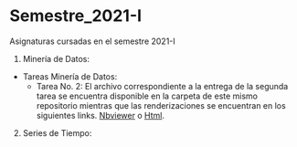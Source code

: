 # Semestre_2021-I
Asignaturas cursadas en el semestre 2021-I

1. Minería de Datos: 
  - Tareas Minería de Datos:
    - Tarea No. 2: El archivo correspondiente a la entrega de la segunda tarea se encuentra disponible en la carpeta de este mismo repositorio mientras que las renderizaciones se encuentran en los siguientes links. [Nbviewer](https://nbviewer.jupyter.org/github/dsperezba/Semestre_2021-I/blob/main/Tareas%20Minería%20de%20Datos/Tarea%20No.%202%20-%20Regresión%20Lineal/Tarea%20No.%202%20-%20Minería.ipynb) o [Html](https://htmlpreview.github.io/?https://github.com/dsperezba/Semestre_2021-I/blob/main/Tareas%20Minería%20de%20Datos/Tarea%20No.%202%20-%20Regresión%20Lineal/Tarea%20No.%202%20-%20Minería.ipynb).
    
2. Series de Tiempo:
